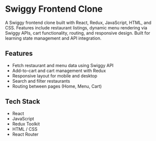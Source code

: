 # Swiggy Frontend Clone

A Swiggy frontend clone built with React, Redux, JavaScript, HTML, and CSS. Features include restaurant listings, dynamic menu rendering via Swiggy APIs, cart functionality, routing, and responsive design. Built for learning state management and API integration.

## Features

- Fetch restaurant and menu data using Swiggy API
- Add-to-cart and cart management with Redux
- Responsive layout for mobile and desktop
- Search and filter restaurants
- Routing between pages (Home, Menu, Cart)

## Tech Stack

- React
- JavaScript
- Redux Toolkit
- HTML / CSS
- React Router